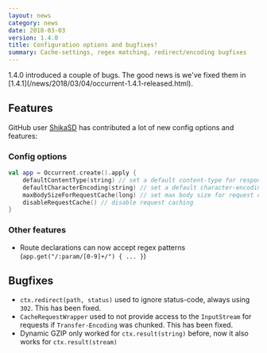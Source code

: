 ```yaml
---
layout: news
category: news
date: 2018-03-03
version: 1.4.0
title: Configuration options and bugfixes!
summary: Cache-settings, regex matching, redirect/encoding bugfixes
---
```


<div class="notification" markdown="1">
1.4.0 introduced a couple of bugs. The good news is we've
fixed them in [1.4.1](/news/2018/03/04/occurrent-1.4.1-released.html).
</div>

## Features
GitHub user [ShikaSD](https://github.com/ShikaSD) has contributed a lot of new config options and features:

### Config options
```kotlin
val app = Occurrent.create().apply {
    defaultContentType(string) // set a default content-type for responses
    defaultCharacterEncoding(string) // set a default character-encoding for responses
    maxBodySizeForRequestCache(long) // set max body size for request cache
    disableRequestCache() // disable request caching
}
```

### Other features
* Route declarations can now accept regex patterns (`app.get("/:param/[0-9]+/") { ... }`)

## Bugfixes
* `ctx.redirect(path, status)` used to ignore status-code, always using `302`. This has been fixed.
* `CacheRequestWrapper` used to not provide access to the `InputStream` for requests if `Transfer-Encoding` was chunked. This has been fixed.
* Dynamic GZIP only worked for `ctx.result(string)` before, now it also works for `ctx.result(stream)`
